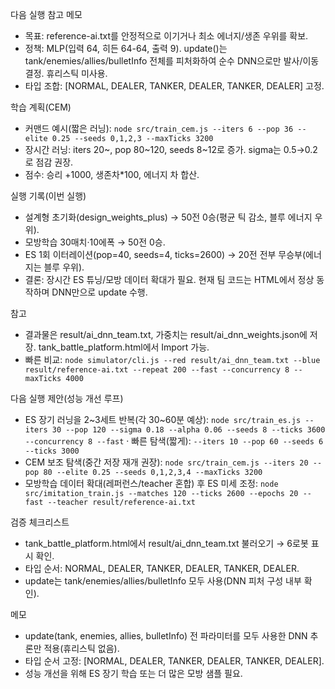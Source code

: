 다음 실행 참고 메모

- 목표: reference-ai.txt를 안정적으로 이기거나 최소 에너지/생존 우위를 확보.
- 정책: MLP(입력 64, 히든 64-64, 출력 9). update()는 tank/enemies/allies/bulletInfo 전체를 피처화하여 순수 DNN으로만 발사/이동 결정. 휴리스틱 미사용.
- 타입 조합: [NORMAL, DEALER, TANKER, DEALER, TANKER, DEALER] 고정.

학습 계획(CEM)
- 커맨드 예시(짧은 러닝): `node src/train_cem.js --iters 6 --pop 36 --elite 0.25 --seeds 0,1,2,3 --maxTicks 3200`
- 장시간 러닝: iters 20~, pop 80~120, seeds 8~12로 증가. sigma는 0.5→0.2로 점감 권장.
- 점수: 승리 +1000, 생존차*100, 에너지 차 합산.

실행 기록(이번 실행)
- 설계형 초기화(design_weights_plus) → 50전 0승(평균 틱 감소, 블루 에너지 우위).
- 모방학습 30매치·10에폭 → 50전 0승.
- ES 1회 이터레이션(pop=40, seeds=4, ticks=2600) → 20전 전부 무승부(에너지는 블루 우위).
- 결론: 장시간 ES 튜닝/모방 데이터 확대가 필요. 현재 팀 코드는 HTML에서 정상 동작하며 DNN만으로 update 수행.

참고
- 결과물은 result/ai_dnn_team.txt, 가중치는 result/ai_dnn_weights.json에 저장. tank_battle_platform.html에서 Import 가능.
- 빠른 비교: `node simulator/cli.js --red result/ai_dnn_team.txt --blue result/reference-ai.txt --repeat 200 --fast --concurrency 8 --maxTicks 4000`

다음 실행 제안(성능 개선 루프)
- ES 장기 러닝을 2~3세트 반복(각 30~60분 예상):
  `node src/train_es.js --iters 30 --pop 120 --sigma 0.18 --alpha 0.06 --seeds 8 --ticks 3600 --concurrency 8 --fast`
  · 빠른 탐색(짧게): `--iters 10 --pop 60 --seeds 6 --ticks 3000`
- CEM 보조 탐색(중간 저장 재개 권장):
  `node src/train_cem.js --iters 20 --pop 80 --elite 0.25 --seeds 0,1,2,3,4 --maxTicks 3200`
- 모방학습 데이터 확대(레퍼런스/teacher 혼합) 후 ES 미세 조정:
  `node src/imitation_train.js --matches 120 --ticks 2600 --epochs 20 --fast --teacher result/reference-ai.txt`

검증 체크리스트
- tank_battle_platform.html에서 result/ai_dnn_team.txt 불러오기 → 6로봇 표시 확인.
- 타입 순서: NORMAL, DEALER, TANKER, DEALER, TANKER, DEALER.
- update는 tank/enemies/allies/bulletInfo 모두 사용(DNN 피처 구성 내부 확인).

메모
- update(tank, enemies, allies, bulletInfo) 전 파라미터를 모두 사용한 DNN 추론만 적용(휴리스틱 없음).
- 타입 순서 고정: [NORMAL, DEALER, TANKER, DEALER, TANKER, DEALER].
- 성능 개선을 위해 ES 장기 학습 또는 더 많은 모방 샘플 필요.
